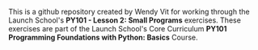 This is a github repository created by Wendy Vit for working
through the Launch School's **PY101 - Lesson 2: Small Programs** 
exercises. These exercises are part of the Launch School's Core Curriculum
**PY101 Programming Foundations with Python: Basics** Course.